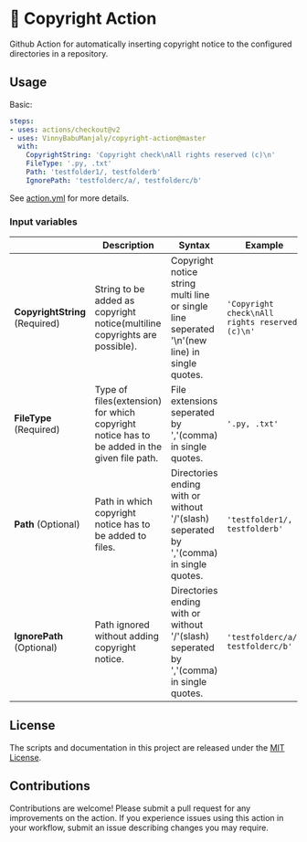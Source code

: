 # 🚀 Copyright Action

Github Action for automatically inserting copyright notice to the configured directories in a repository.

## Usage

Basic:
```yaml
steps:
- uses: actions/checkout@v2
- uses: VinnyBabuManjaly/copyright-action@master
  with:
    CopyrightString: 'Copyright check\nAll rights reserved (c)\n'
    FileType: '.py, .txt'
    Path: 'testfolder1/, testfolderb'
    IgnorePath: 'testfolderc/a/, testfolderc/b'
```
See [action.yml](action.yml) for more details.

### Input variables

|| Description | Syntax | Example |
|------|-------|-------|-------|
| **CopyrightString** (Required)| String to be added as copyright notice(multiline copyrights are possible). | Copyright notice string multi line or single line seperated '\n'(new line) in single quotes. | `'Copyright check\nAll rights reserved (c)\n'` |
| **FileType** (Required) | Type of files(extension) for which copyright notice has to be added in the given file path. | File extensions seperated by ','(comma) in single quotes. | `'.py, .txt'` |
| **Path** (Optional) | Path in which copyright notice has to be added to files. | Directories ending with or without '/'(slash) seperated by ','(comma) in single quotes. | `'testfolder1/, testfolderb'` |
| **IgnorePath** (Optional) | Path ignored without adding copyright notice. | Directories ending with or without '/'(slash) seperated by ','(comma) in single quotes. | `'testfolderc/a/, testfolderc/b'` |

## License

The scripts and documentation in this project are released under the [MIT License](LICENSE).

## Contributions

Contributions are welcome!
Please submit a pull request for any improvements on the action.
If you experience issues using this action in your workflow, submit an issue describing changes you may require.
